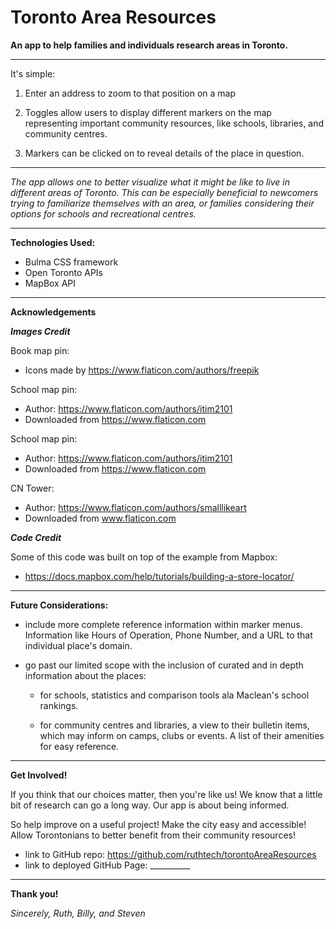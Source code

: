 # Toronto Area Resources

**An app to help families and individuals research areas in Toronto.**

----------------------------------------------------------------------

It's simple: 

1. Enter an address to zoom to that position on a map

1. Toggles allow users to display different markers on the map representing important community resources, like schools, libraries, and community centres.

1. Markers can be clicked on to reveal details of the place in question.

-------------------------------------------------------------------------------------------

*The app allows one to better visualize what it might be like to live in different areas of Toronto. This can be especially beneficial to newcomers trying to familiarize themselves with an area, or families considering their options for schools and recreational centres.*

-------------------------------------------------------------------------------------------

**Technologies Used:**

- Bulma CSS framework
- Open Toronto APIs
- MapBox API

-------------------------------------------------------------------------------------------
**Acknowledgements**

***Images Credit***

Book map pin:
- Icons made by https://www.flaticon.com/authors/freepik

School map pin: 
- Author: https://www.flaticon.com/authors/itim2101
- Downloaded from https://www.flaticon.com

School map pin: 
- Author: https://www.flaticon.com/authors/itim2101
- Downloaded from https://www.flaticon.com

CN Tower:
- Author: https://www.flaticon.com/authors/smalllikeart
- Downloaded from www.flaticon.com

***Code Credit***

Some of this code was built on top of the example from Mapbox:
- https://docs.mapbox.com/help/tutorials/building-a-store-locator/

-------------------------------------------------------------------------------------------
**Future Considerations:**

- include more complete reference information within marker menus. Information like Hours of Operation, Phone Number, and a URL to that individual place's domain.

- go past our limited scope with the inclusion of curated and in depth information about the places:

	- for schools, statistics and comparison tools ala Maclean's school rankings.

	- for community centres and libraries, a view to their bulletin items, which may inform on camps, clubs or events. A list of their amenities for easy reference.

-------------------------------------------------------------------------------------------

**Get Involved!**

If you think that our choices matter, then you're like us!
We know that a little bit of research can go a long way.
Our app is about being informed.

So help improve on a useful project!
Make the city easy and accessible!
Allow Torontonians to better benefit from their community resources!

- link to GitHub repo: https://github.com/ruthtech/torontoAreaResources
- link to deployed GitHub Page: __________

-------------------------------------------------------------------------------------------

**Thank you!**

*Sincerely, Ruth, Billy, and Steven*

